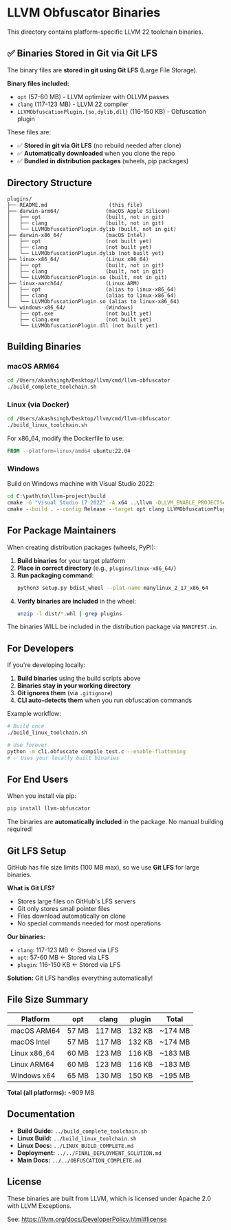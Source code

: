 # LLVM Obfuscator Binaries

This directory contains platform-specific LLVM 22 toolchain binaries.

## ✅ Binaries Stored in Git via Git LFS

The binary files are **stored in git using Git LFS** (Large File Storage).

**Binary files included:**
- `opt` (57-60 MB) - LLVM optimizer with OLLVM passes
- `clang` (117-123 MB) - LLVM 22 compiler
- `LLVMObfuscationPlugin.{so,dylib,dll}` (116-150 KB) - Obfuscation plugin

These files are:
- ✅ **Stored in git via Git LFS** (no rebuild needed after clone)
- ✅ **Automatically downloaded** when you clone the repo
- ✅ **Bundled in distribution packages** (wheels, pip packages)

## Directory Structure

```
plugins/
├── README.md                    (this file)
├── darwin-arm64/               (macOS Apple Silicon)
│   ├── opt                     (built, not in git)
│   ├── clang                   (built, not in git)
│   └── LLVMObfuscationPlugin.dylib (built, not in git)
├── darwin-x86_64/              (macOS Intel)
│   ├── opt                     (not built yet)
│   ├── clang                   (not built yet)
│   └── LLVMObfuscationPlugin.dylib (not built yet)
├── linux-x86_64/               (Linux x86_64)
│   ├── opt                     (built, not in git)
│   ├── clang                   (built, not in git)
│   └── LLVMObfuscationPlugin.so (built, not in git)
├── linux-aarch64/              (Linux ARM)
│   ├── opt                     (alias to linux-x86_64)
│   ├── clang                   (alias to linux-x86_64)
│   └── LLVMObfuscationPlugin.so (alias to linux-x86_64)
└── windows-x86_64/             (Windows)
    ├── opt.exe                 (not built yet)
    ├── clang.exe               (not built yet)
    └── LLVMObfuscationPlugin.dll (not built yet)
```

## Building Binaries

### macOS ARM64

```bash
cd /Users/akashsingh/Desktop/llvm/cmd/llvm-obfuscator
./build_complete_toolchain.sh
```

### Linux (via Docker)

```bash
cd /Users/akashsingh/Desktop/llvm/cmd/llvm-obfuscator
./build_linux_toolchain.sh
```

For x86_64, modify the Dockerfile to use:
```dockerfile
FROM --platform=linux/amd64 ubuntu:22.04
```

### Windows

Build on Windows machine with Visual Studio 2022:
```cmd
cd C:\path\to\llvm-project\build
cmake -G "Visual Studio 17 2022" -A x64 ..\llvm -DLLVM_ENABLE_PROJECTS=clang
cmake --build . --config Release --target opt clang LLVMObfuscationPlugin
```

## For Package Maintainers

When creating distribution packages (wheels, PyPI):

1. **Build binaries** for your target platform
2. **Place in correct directory** (e.g., `plugins/linux-x86_64/`)
3. **Run packaging command**:
   ```bash
   python3 setup.py bdist_wheel --plat-name manylinux_2_17_x86_64
   ```
4. **Verify binaries are included** in the wheel:
   ```bash
   unzip -l dist/*.whl | grep plugins
   ```

The binaries WILL be included in the distribution package via `MANIFEST.in`.

## For Developers

If you're developing locally:

1. **Build binaries** using the build scripts above
2. **Binaries stay in your working directory**
3. **Git ignores them** (via `.gitignore`)
4. **CLI auto-detects them** when you run obfuscation commands

Example workflow:
```bash
# Build once
./build_linux_toolchain.sh

# Use forever
python -m cli.obfuscate compile test.c --enable-flattening
# ✅ Uses your locally built binaries
```

## For End Users

When you install via pip:

```bash
pip install llvm-obfuscator
```

The binaries are **automatically included** in the package. No manual building required!

## Git LFS Setup

GitHub has file size limits (100 MB max), so we use **Git LFS** for large binaries.

**What is Git LFS?**
- Stores large files on GitHub's LFS servers
- Git only stores small pointer files
- Files download automatically on clone
- No special commands needed for most operations

**Our binaries:**
- `clang`: 117-123 MB ← Stored via LFS
- `opt`: 57-60 MB ← Stored via LFS
- `plugin`: 116-150 KB ← Stored via LFS

**Solution:** Git LFS handles everything automatically!

## File Size Summary

| Platform | opt | clang | plugin | Total |
|----------|-----|-------|--------|-------|
| macOS ARM64 | 57 MB | 117 MB | 132 KB | ~174 MB |
| macOS Intel | 57 MB | 117 MB | 132 KB | ~174 MB |
| Linux x86_64 | 60 MB | 123 MB | 116 KB | ~183 MB |
| Linux ARM64 | 60 MB | 123 MB | 116 KB | ~183 MB |
| Windows x64 | 65 MB | 130 MB | 150 KB | ~195 MB |

**Total (all platforms):** ~909 MB

## Documentation

- **Build Guide:** `../build_complete_toolchain.sh`
- **Linux Build:** `../build_linux_toolchain.sh`
- **Linux Docs:** `../LINUX_BUILD_COMPLETE.md`
- **Deployment:** `../../FINAL_DEPLOYMENT_SOLUTION.md`
- **Main Docs:** `../../OBFUSCATION_COMPLETE.md`

## License

These binaries are built from LLVM, which is licensed under Apache 2.0 with LLVM Exceptions.

See: https://llvm.org/docs/DeveloperPolicy.html#license

